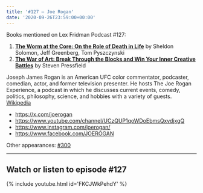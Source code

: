 ```yaml
---
title: '#127 – Joe Rogan'
date: '2020-09-26T23:59:00+00:00'
---
```


Books mentioned on Lex Fridman Podcast #127:

1. <b><a href="https://amzn.to/3VrFDwm" target="_blank" rel="sponsored noopener noreferrer">The Worm at the Core: On the Role of Death in Life</a></b> by Sheldon Solomon, Jeff Greenberg, Tom Pyszczynski
2. <b><a href="https://amzn.to/3Vqfcaj" target="_blank" rel="sponsored noopener noreferrer">The War of Art: Break Through the Blocks and Win Your Inner Creative Battles</a></b> by Steven Pressfield

<!--more-->

Joseph James Rogan is an American UFC color commentator, podcaster, comedian, actor, and former television presenter. He hosts The Joe Rogan Experience, a podcast in which he discusses current events, comedy, politics, philosophy, science, and hobbies with a variety of guests. <a href="https://en.wikipedia.org/wiki/Joe_Rogan" target="_blank">Wikipedia</a>

- <a href="https://x.com/joerogan" target="_blank">https://x.com/joerogan</a>
- <a href="https://www.youtube.com/channel/UCzQUP1qoWDoEbmsQxvdjxgQ" target="_blank">https://www.youtube.com/channel/UCzQUP1qoWDoEbmsQxvdjxgQ</a>
- <a href="https://www.instagram.com/joerogan/" target="_blank">https://www.instagram.com/joerogan/</a>
- <a href="https://www.facebook.com/JOEROGAN" target="_blank">https://www.facebook.com/JOEROGAN</a>

Other appearances: [\#300](/300-joe-rogan/)

- - - - - -

## Watch or listen to episode #127

{% include youtube.html id='FKCJWkPehdY' %}